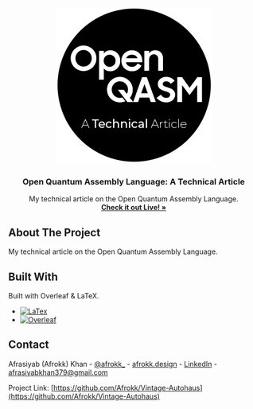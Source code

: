 <br />
<div align="center">
  <a href="https://afrokk.github.io/Vintage-Autohaus/">
    <img src="assets/clip.png" alt="Logo" width="315" height="315">
  </a>

  <h3 align="center">Open Quantum Assembly Language: A Technical Article</h3>

  <p align="center">
    My technical article on the Open Quantum Assembly Language. 
    <br />
    <a href="https://github.com/Afrokk/OpenQASM-Technical-Article/blob/main/Report.pdf" target="_blank"><strong>Check it out Live! »</strong></a>
    <br />
  </p>
</div>

## About The Project

My technical article on the Open Quantum Assembly Language. 

## Built With

Built with Overleaf & LaTeX.

* [![LaTex][LaTex.com]][LaTex-url]
* [![Overleaf][Overleaf.com]][Overleaf-url]

## Contact

Afrasiyab (Afrokk) Khan - [@afrokk_](https://www.instagram.com/afrokk_/) - [afrokk.design](https://afrokk.design/home) - [LinkedIn](https://www.linkedin.com/in/afrasiyab-k/) - afrasiyabkhan379@gmail.com

Project Link: [https://github.com/Afrokk/Vintage-Autohaus](https://github.com/Afrokk/Vintage-Autohaus)

[LaTex.com]: https://img.shields.io/badge/LaTeX-47A141?style=for-the-badge&logo=LaTeX&logoColor=white
[LaTex-url]: https://developer.mozilla.org/en-US/docs/Web/CSS
[Overleaf.com]: https://img.shields.io/badge/Overleaf-47A141?style=for-the-badge&logo=Overleaf&logoColor=white
[Overleaf-url]: www.overleaf.com

